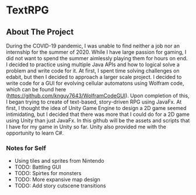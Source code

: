# TextRPG

## About The Project

During the COVID-19 pandemic, I was unable to find neither a job nor an internship for the summer of 2020. While I have large passion 
for gaming, I did not want to spend the summer aimlessly playing them for hours on end. I decided to practice using multiple Java APIs 
and how to logical solve a problem and write code for it. At first, I spent time solving challenges on edabit, but then I decided to 
approach a larger scale project. I decided to write code for a GUI for evolving cellular automatons using Wolfram code, which can be
found here (https://github.com/knguy7643/WolframCodeGUI). Upon completion of this, I began trying to create of text-based, story-driven 
RPG using JavaFx. At first, I thought the idea of Unity Game Engine to design a 2D game seemed intimidating, but I decided that there was
more that I could do for a 2D game using Unity than just JavaFx. In this github will be the assets and scripts that I have for my game in 
Unity so far. Unity also provided me with the opportunity to learn C#.

### Notes for Self
- Using tiles and sprites from Nintendo
- TODO: Battling GUI
- TODO: Spirtes for monsters
- TODO: More expansive map design
- TODO: Add story cutscene transitions
